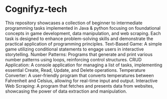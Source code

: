 # Cognifyz-tech
This repository showcases a collection of beginner to intermediate programming tasks implemented in Java & python focusing on foundational concepts in game development, data manipulation, and web scraping. Each task is designed to enhance problem-solving skills and demonstrate the practical application of programming principles.
Text-Based Game: A simple game utilizing conditional statements to engage users in interactive storytelling.
Number Patterns: Programs that generate and print various number patterns using loops, reinforcing control structures.
CRUD Application: A console application for managing a list of tasks, implementing essential Create, Read, Update, and Delete operations.
Temperature Converter: A user-friendly program that converts temperatures between Fahrenheit and Celsius, allowing for real-time input and output.
Interactive Web Scraping: A program that fetches and presents data from websites, showcasing the power of data extraction and manipulation.
